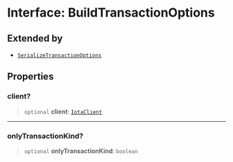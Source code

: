 # Interface: BuildTransactionOptions

## Extended by

- [`SerializeTransactionOptions`](SerializeTransactionOptions.md)

## Properties

### client?

> `optional` **client**: [`IotaClient`](../../client/classes/IotaClient.md)

---

### onlyTransactionKind?

> `optional` **onlyTransactionKind**: `boolean`
